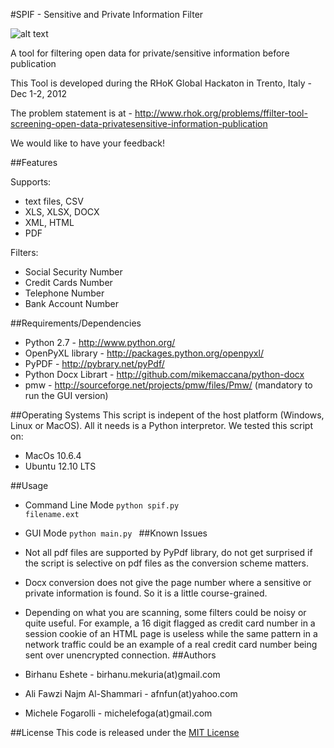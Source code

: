 #SPIF - Sensitive and Private Information Filter

![alt text](http://dl.dropbox.com/u/43653358/logo01.PNG "")

A tool for filtering open data for private/sensitive information before publication

This Tool is developed during the RHoK Global Hackaton in Trento, Italy - Dec 1-2, 2012

The problem statement is at - http://www.rhok.org/problems/ffilter-tool-screening-open-data-privatesensitive-information-publication

We would like to have your feedback! 

##Features

Supports:
- text files, CSV
- XLS, XLSX, DOCX
- XML, HTML
- PDF

Filters:
- Social Security Number
- Credit Cards Number
- Telephone Number
- Bank Account Number

##Requirements/Dependencies

- Python 2.7 - http://www.python.org/
- OpenPyXL library - http://packages.python.org/openpyxl/
- PyPDF - http://pybrary.net/pyPdf/
- Python Docx Librart - http://github.com/mikemaccana/python-docx
- pmw  - http://sourceforge.net/projects/pmw/files/Pmw/ (mandatory to run the GUI version)

##Operating Systems
This script is indepent of the host platform (Windows, Linux or MacOS). All it needs is a Python interpretor.
We tested this script on:
- MacOs 10.6.4 
- Ubuntu 12.10 LTS 

##Usage
- Command Line Mode
	<code>python spif.py filename.ext</code>
- GUI Mode
 	<code>python main.py </code>
##Known Issues

- Not all pdf files are supported by PyPdf library, do not get surprised if the script is selective on pdf files as the conversion scheme matters. 
- Docx conversion does not give the page number where a sensitive or private information is found. So it is a little course-grained.
- Depending on what you are scanning, some filters could be noisy or quite useful. For example, a 16 digit flagged as credit card number in a session cookie of an HTML page is useless while the same pattern in a network traffic could be an example of a real credit card number being sent over unencrypted connection.
##Authors
- Birhanu Eshete - birhanu.mekuria(at)gmail.com
- Ali Fawzi Najm Al-Shammari - afnfun(at)yahoo.com 
- Michele Fogarolli - michelefoga(at)gmail.com

##License 
This code is released under the [MIT License](http://opensource.org/licenses/MIT)

